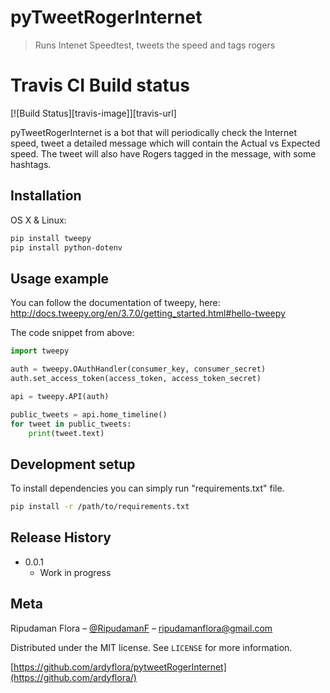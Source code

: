 # pyTweetRogerInternet
> Runs Intenet Speedtest, tweets the speed and tags rogers

# Travis CI Build status
[![Build Status][travis-image]][travis-url]

pyTweetRogerInternet is a bot that will periodically check the Internet speed, tweet a detailed message which will contain the Actual vs Expected speed. The tweet will also have Rogers tagged in the message, with some hashtags.

## Installation

OS X & Linux:

```sh
pip install tweepy
pip install python-dotenv
```

## Usage example

You can follow the documentation of tweepy, here:
http://docs.tweepy.org/en/3.7.0/getting_started.html#hello-tweepy

The code snippet from above:
```py
import tweepy

auth = tweepy.OAuthHandler(consumer_key, consumer_secret)
auth.set_access_token(access_token, access_token_secret)

api = tweepy.API(auth)

public_tweets = api.home_timeline()
for tweet in public_tweets:
    print(tweet.text)
```

## Development setup
To install dependencies you can simply run "requirements.txt" file.
```sh
pip install -r /path/to/requirements.txt
```

## Release History
* 0.0.1
    * Work in progress

## Meta

Ripudaman Flora – [@RipudamanF](https://twitter.com/RipudamanF) – ripudamanflora@gmail.com

Distributed under the MIT license. See ``LICENSE`` for more information.

[https://github.com/ardyflora/pytweetRogerInternet](https://github.com/ardyflora/)
